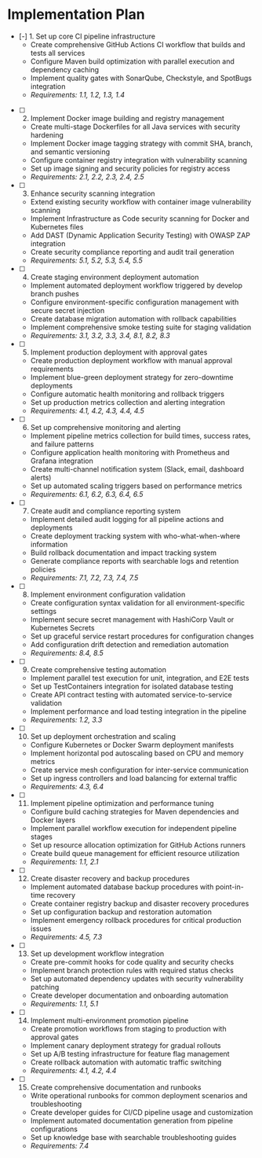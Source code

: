 # Implementation Plan

- [-] 1. Set up core CI pipeline infrastructure
  - Create comprehensive GitHub Actions CI workflow that builds and tests all services
  - Configure Maven build optimization with parallel execution and dependency caching
  - Implement quality gates with SonarQube, Checkstyle, and SpotBugs integration
  - _Requirements: 1.1, 1.2, 1.3, 1.4_

- [ ] 2. Implement Docker image building and registry management
  - Create multi-stage Dockerfiles for all Java services with security hardening
  - Implement Docker image tagging strategy with commit SHA, branch, and semantic versioning
  - Configure container registry integration with vulnerability scanning
  - Set up image signing and security policies for registry access
  - _Requirements: 2.1, 2.2, 2.3, 2.4, 2.5_

- [ ] 3. Enhance security scanning integration
  - Extend existing security workflow with container image vulnerability scanning
  - Implement Infrastructure as Code security scanning for Docker and Kubernetes files
  - Add DAST (Dynamic Application Security Testing) with OWASP ZAP integration
  - Create security compliance reporting and audit trail generation
  - _Requirements: 5.1, 5.2, 5.3, 5.4, 5.5_

- [ ] 4. Create staging environment deployment automation
  - Implement automated deployment workflow triggered by develop branch pushes
  - Configure environment-specific configuration management with secure secret injection
  - Create database migration automation with rollback capabilities
  - Implement comprehensive smoke testing suite for staging validation
  - _Requirements: 3.1, 3.2, 3.3, 3.4, 8.1, 8.2, 8.3_

- [ ] 5. Implement production deployment with approval gates
  - Create production deployment workflow with manual approval requirements
  - Implement blue-green deployment strategy for zero-downtime deployments
  - Configure automatic health monitoring and rollback triggers
  - Set up production metrics collection and alerting integration
  - _Requirements: 4.1, 4.2, 4.3, 4.4, 4.5_

- [ ] 6. Set up comprehensive monitoring and alerting
  - Implement pipeline metrics collection for build times, success rates, and failure patterns
  - Configure application health monitoring with Prometheus and Grafana integration
  - Create multi-channel notification system (Slack, email, dashboard alerts)
  - Set up automated scaling triggers based on performance metrics
  - _Requirements: 6.1, 6.2, 6.3, 6.4, 6.5_

- [ ] 7. Create audit and compliance reporting system
  - Implement detailed audit logging for all pipeline actions and deployments
  - Create deployment tracking system with who-what-when-where information
  - Build rollback documentation and impact tracking system
  - Generate compliance reports with searchable logs and retention policies
  - _Requirements: 7.1, 7.2, 7.3, 7.4, 7.5_

- [ ] 8. Implement environment configuration validation
  - Create configuration syntax validation for all environment-specific settings
  - Implement secure secret management with HashiCorp Vault or Kubernetes Secrets
  - Set up graceful service restart procedures for configuration changes
  - Add configuration drift detection and remediation automation
  - _Requirements: 8.4, 8.5_

- [ ] 9. Create comprehensive testing automation
  - Implement parallel test execution for unit, integration, and E2E tests
  - Set up TestContainers integration for isolated database testing
  - Create API contract testing with automated service-to-service validation
  - Implement performance and load testing integration in the pipeline
  - _Requirements: 1.2, 3.3_

- [ ] 10. Set up deployment orchestration and scaling
  - Configure Kubernetes or Docker Swarm deployment manifests
  - Implement horizontal pod autoscaling based on CPU and memory metrics
  - Create service mesh configuration for inter-service communication
  - Set up ingress controllers and load balancing for external traffic
  - _Requirements: 4.3, 6.4_

- [ ] 11. Implement pipeline optimization and performance tuning
  - Configure build caching strategies for Maven dependencies and Docker layers
  - Implement parallel workflow execution for independent pipeline stages
  - Set up resource allocation optimization for GitHub Actions runners
  - Create build queue management for efficient resource utilization
  - _Requirements: 1.1, 2.1_

- [ ] 12. Create disaster recovery and backup procedures
  - Implement automated database backup procedures with point-in-time recovery
  - Create container registry backup and disaster recovery procedures
  - Set up configuration backup and restoration automation
  - Implement emergency rollback procedures for critical production issues
  - _Requirements: 4.5, 7.3_

- [ ] 13. Set up development workflow integration
  - Create pre-commit hooks for code quality and security checks
  - Implement branch protection rules with required status checks
  - Set up automated dependency updates with security vulnerability patching
  - Create developer documentation and onboarding automation
  - _Requirements: 1.1, 5.1_

- [ ] 14. Implement multi-environment promotion pipeline
  - Create promotion workflows from staging to production with approval gates
  - Implement canary deployment strategy for gradual rollouts
  - Set up A/B testing infrastructure for feature flag management
  - Create rollback automation with automatic traffic switching
  - _Requirements: 4.1, 4.2, 4.4_

- [ ] 15. Create comprehensive documentation and runbooks
  - Write operational runbooks for common deployment scenarios and troubleshooting
  - Create developer guides for CI/CD pipeline usage and customization
  - Implement automated documentation generation from pipeline configurations
  - Set up knowledge base with searchable troubleshooting guides
  - _Requirements: 7.4_